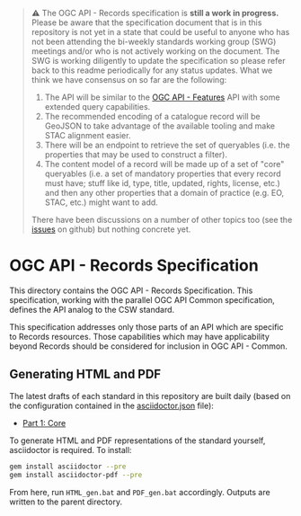 > :warning: The OGC API - Records specification is **still a work in progress.**  Please be aware that the specification document that is in this repository is not yet in a state that could be useful to anyone who has not been attending the bi-weekly standards working group (SWG) meetings and/or who is not actively working on the document.  The SWG is working diligently to update the specification so please refer back to this readme periodically for any status updates.
> What we think we have consensus on so far are the following:
> 1. The API will be similar to the [OGC API - Features](http://docs.opengeospatial.org/is/17-069r3/17-069r3.html) API with some extended query capabilities.
> 2. The recommended encoding of a catalogue record will be GeoJSON to take advantage of the available tooling and make STAC alignment easier.
> 3. There will be an endpoint to retrieve the set of queryables (i.e. the properties that may be used to construct a filter).
> 4. The content model of a record will be made up of a set of "core" queryables (i.e. a set of mandatory properties that every record must have; stuff like id, type, title, updated, rights, license, etc.) and then any other properties that a domain of practice (e.g. EO, STAC, etc.) might want to add.
> 
> There have been discussions on a number of other topics too (see the [issues](https://github.com/opengeospatial/ogcapi-records/issues) on github) but nothing concrete yet.

# OGC API - Records Specification

This directory contains the OGC API - Records Specification. This specification, working with the parallel OGC API Common specification, defines the API analog to the CSW standard.

This specification addresses only those parts of an API which are specific to Records resources. Those capabilities which may have applicability beyond Records should be considered for inclusion in OGC API - Common.

## Generating HTML and PDF

The latest drafts of each standard in this repository are built daily (based on the configuration contained in the [asciidoctor.json](https://github.com/opengeospatial/ogcapi-records/blob/master/asciidoctor.json) file):

* [Part 1: Core](https://htmlpreview.github.io/?https://github.com/opengeospatial/ogcapi-records/blob/master/20-004.html)

To generate HTML and PDF representations of the standard yourself, asciidoctor is required.  To install:

```bash
gem install asciidoctor --pre
gem install asciidoctor-pdf --pre
```

From here, run `HTML_gen.bat` and `PDF_gen.bat` accordingly.  Outputs are written to the parent directory.
